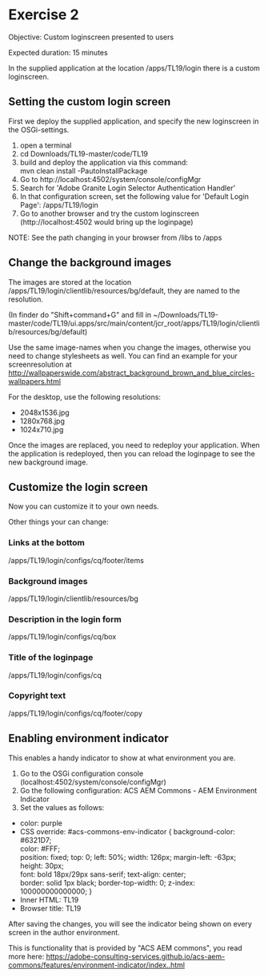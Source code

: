 # Exercise 2

Objective: Custom loginscreen presented to users

Expected duration: 15 minutes

In the supplied application at the location /apps/TL19/login there is a custom loginscreen.

## Setting the custom login screen

First we deploy the supplied application, and specify the new loginscreen in the OSGi-settings.

1. open a terminal
2. cd Downloads/TL19-master/code/TL19
3. build and deploy the application via this command:  
mvn clean install -PautoInstallPackage
4. Go to http://localhost:4502/system/console/configMgr
5. Search for 'Adobe Granite Login Selector Authentication Handler'
6. In that configuration screen, set the following value for 'Default Login Page':
/apps/TL19/login
7. Go to another browser and try the custom loginscreen (http://localhost:4502 would bring up the loginpage)

NOTE: See the path changing in your browser from /libs to /apps

## Change the background images

The images are stored at the location /apps/TL19/login/clientlib/resources/bg/default, they are named to the resolution.

(In finder do "Shift+command+G" and fill in
~/Downloads/TL19-master/code/TL19/ui.apps/src/main/content/jcr_root/apps/TL19/login/clientlib/resources/bg/default)

Use the same image-names when you change the images, otherwise you need to change stylesheets as well.
You can find an example for your screenresolution at http://wallpaperswide.com/abstract_background_brown_and_blue_circles-wallpapers.html

For the desktop, use the following resolutions:
- 2048x1536.jpg
- 1280x768.jpg
- 1024x710.jpg

Once the images are replaced, you need to redeploy your application.
When the application is redeployed, then you can reload the loginpage to see the new background image.

## Customize the login screen

Now you can customize it to your own needs.  

Other things your can change:

### Links at the bottom  
/apps/TL19/login/configs/cq/footer/items

### Background images  
/apps/TL19/login/clientlib/resources/bg

### Description in the login form  
/apps/TL19/login/configs/cq/box

### Title of the loginpage  
/apps/TL19/login/configs/cq

### Copyright text  
/apps/TL19/login/configs/cq/footer/copy

## Enabling environment indicator

This enables a handy indicator to show at what environment you are.

1. Go to the OSGi configuration console (localhost:4502/system/console/configMgr)
2. Go the following configuration: ACS AEM Commons - AEM Environment Indicator
3. Set the values as follows:
- color: purple
- CSS override: #acs-commons-env-indicator { 	background-color: #6321D7;  	
color: #FFF;  
position: fixed;
top: 0;
left: 50%;
width: 126px;
margin-left: -63px;
height: 30px;  	
font: bold 18px/29px sans-serif;
text-align: center; 	 	
border: solid 1px black;
border-top-width: 0;
z-index: 100000000000000;
}
- Inner HTML: TL19
- Browser title: TL19

After saving the changes, you will see the indicator being shown on every screen in the author environment.

This is functionality that is provided by "ACS AEM commons", you read more here: https://adobe-consulting-services.github.io/acs-aem-commons/features/environment-indicator/index..html
